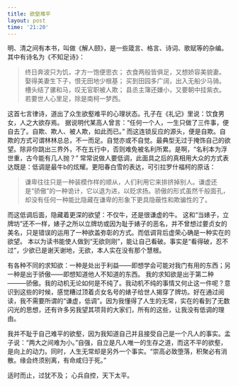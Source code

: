 ```yaml
---
title: 欲壑难平
layout: post
time: '21:20'
---
```


明、清之间有本书，叫做《解人颐》，是一些箴言、格言、诗词、歌赋等的杂编。其中有诗名为《不知足诗》：


<blockquote> 终日奔波只为饥，才方一饱便思衣； 
 衣食两般皆俱足，又想娇容美貌妻。 
 娶得美妻生下子，恨无田地少根基；  
买到田园多广阔，出入无船少马骑。 
 槽头结了骡和马，叹无官职被人欺；  
县丞主簿还嫌小，又要朝中挂紫衣。  
若要世人心里足，除是南柯一梦西。  
</blockquote>

这首七言律诗，道出了众生欲壑难平的心理状态。孔子在《礼记》里说：饮食男女，人之大欲存焉。 据说明代某高人曾言：“任何一个人，一生只做了三件事，便自去了。自欺、欺人、被人欺，如此而已。” 而这连锁反应的源头，便是自欺。自欺的方式可谓林林总总，不一而足。自觉亦或不自觉。最典型无过于掩饰自己的欲望。除非你跳出三界外，不在五行中，否则难免被名利所累。是啊，“名利本为浮世重，古今能有几人抛？” 常常说做人要低调，此面具之后的真相用大众的方式表达既是：低调是最牛b的炫耀。更阳春白雪的表达，可引拉罗什福柯的原话： 

<blockquote>谦卑往往只是一种装模作样的顺从，人们利用它来排挤掉别人。谦虚还是“骄傲”的一种诡计，它以退为进，以贬求扬。骄傲的形式虽然千般面孔，却没有任何一种能比隐藏在谦卑的形象下更具隐蔽性和欺骗性的了。</blockquote>

而这低调后面，隐藏着更深的欲望：不仅牛，还是很谦虚的牛。 这和“当婊子，立牌坊”还不一样，婊子之所以立牌坊或因为耻于婊子的恶名，并不曾想过要贞女的美名，只是错误的运用了一种欲盖弥彰的方式。而低调背后虚荣心确是一种实在的欲望。 本以为读书能使人做到“无欲则刚”，能让自己看破。事实是“看得破，忍不过”，少欲已是谢天谢地，无欲，本人实在没有那个慧根。 

有各种不同的求知欲：一种是处出于利益——即想学会可能对我门有用的东西；另一种是出于骄傲——即想知道他人不知道的东西。 我的求知欲是出于第二种———骄傲。我的动机无论如何是不纯了。我动机不纯的事情又何止这一件呢？意识到这些的时候，感觉糟过顶着贞女名号的婊子给世人揭穿了牌坊。好在通过阅读，我不需要所谓的“谦虚，低调”。因为我懂得了人生的无常，实在的看到了无数闪光的思想，还有许多另我望其项背的大家们，所有的这些，让我没有低调的理由。

我并不耻于自己难平的欲壑，因为我知道自己并且接受自己是一个凡人的事实。孟子说：“两大之间难为小。”自强，自立是凡人唯一的生存之道，而这不平的欲壑，是向上的动力。同时，人生无常却是另外一个事实。“崇高必致堕落，积聚必有消散。缘会终须别离，有命咸归于死。” 

适时而止，过犹不及； 
心兵自控，天下太平。 